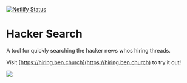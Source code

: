 [![Netlify Status](https://api.netlify.com/api/v1/badges/c8b06c1f-2431-4bc0-90ce-010aa9a2f705/deploy-status)](https://app.netlify.com/sites/condescending-bose-ec5772/deploys)
# Hacker Search
A tool for quickly searching the hacker news whos hiring threads.

Visit [https://hiring.ben.church](https://hiring.ben.church) to try it out!

![](http://i.imgur.com/UYXO9lz.png)